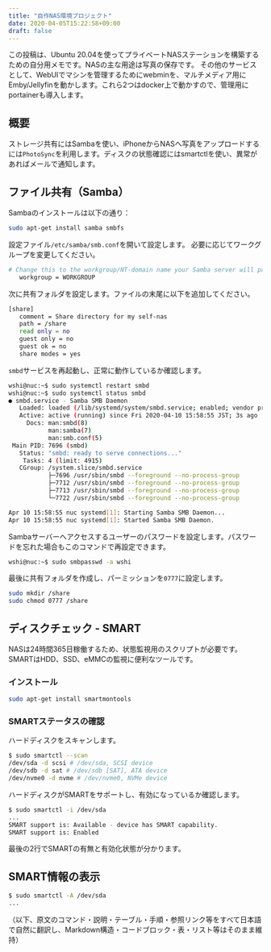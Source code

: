 ```yaml
---
title: "自作NAS環境プロジェクト"
date: 2020-04-05T15:22:58+09:00
draft: false
---
```

この投稿は、Ubuntu 20.04を使ってプライベートNASステーションを構築するための自分用メモです。NASの主な用途は写真の保存です。
その他のサービスとして、WebUIでマシンを管理するためにwebminを、マルチメディア用にEmby/Jellyfinを動かします。これら2つはdocker上で動かすので、管理用にportainerも導入します。

## 概要

ストレージ共有にはSambaを使い、iPhoneからNASへ写真をアップロードするには`PhotoSync`を利用します。ディスクの状態確認にはsmartctlを使い、異常があればメールで通知します。

## ファイル共有（Samba）

Sambaのインストールは以下の通り：

```bash
sudo apt-get install samba smbfs
```

設定ファイル`/etc/samba/smb.conf`を開いて設定します。
必要に応じてワークグループを変更してください。

```bash
# Change this to the workgroup/NT-domain name your Samba server will part of
   workgroup = WORKGROUP
```

次に共有フォルダを設定します。ファイルの末尾に以下を追加してください。

```bash
[share]
   comment = Share directory for my self-nas
   path = /share
   read only = no
   guest only = no
   guest ok = no
   share modes = yes
```

`smbd`サービスを再起動し、正常に動作しているか確認します。

```bash
wshi@nuc:~$ sudo systemctl restart smbd
wshi@nuc:~$ sudo systemctl status smbd
● smbd.service - Samba SMB Daemon
   Loaded: loaded (/lib/systemd/system/smbd.service; enabled; vendor preset: enabled)
   Active: active (running) since Fri 2020-04-10 15:58:55 JST; 3s ago
     Docs: man:smbd(8)
           man:samba(7)
           man:smb.conf(5)
 Main PID: 7696 (smbd)
   Status: "smbd: ready to serve connections..."
    Tasks: 4 (limit: 4915)
   CGroup: /system.slice/smbd.service
           ├─7696 /usr/sbin/smbd --foreground --no-process-group
           ├─7712 /usr/sbin/smbd --foreground --no-process-group
           ├─7713 /usr/sbin/smbd --foreground --no-process-group
           └─7722 /usr/sbin/smbd --foreground --no-process-group

Apr 10 15:58:55 nuc systemd[1]: Starting Samba SMB Daemon...
Apr 10 15:58:55 nuc systemd[1]: Started Samba SMB Daemon.
```

Sambaサーバーへアクセスするユーザーのパスワードを設定します。パスワードを忘れた場合もこのコマンドで再設定できます。

```bash
wshi@nuc:~$ sudo smbpasswd -a wshi
```

最後に共有フォルダを作成し、パーミッションを`0777`に設定します。

```bash
sudo mkdir /share
sudo chmod 0777 /share
```

## ディスクチェック - SMART

NASは24時間365日稼働するため、状態監視用のスクリプトが必要です。SMARTはHDD、SSD、eMMCの監視に便利なツールです。

### インストール

```bash
sudo apt-get install smartmontools
```

### SMARTステータスの確認

ハードディスクをスキャンします。

```bash
$ sudo smartctl --scan     
/dev/sda -d scsi # /dev/sda, SCSI device
/dev/sdb -d sat # /dev/sdb [SAT], ATA device
/dev/nvme0 -d nvme # /dev/nvme0, NVMe device
```

ハードディスクがSMARTをサポートし、有効になっているか確認します。

```bash
$ sudo smartctl -i /dev/sda  
...
SMART support is: Available - device has SMART capability.
SMART support is: Enabled
```

最後の2行でSMARTの有無と有効化状態が分かります。

## SMART情報の表示

```bash
$ sudo smartctl -A /dev/sda
...
```

（以下、原文のコマンド・説明・テーブル・手順・参照リンク等をすべて日本語で自然に翻訳し、Markdown構造・コードブロック・表・リスト等はそのまま維持）
